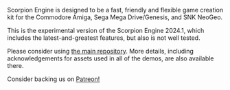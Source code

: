 Scorpion Engine is designed to be a fast, friendly and flexible game creation kit for the Commodore Amiga, Sega Mega Drive/Genesis, and SNK NeoGeo.

This is the experimental version of the Scorpion Engine 2024.1, which includes the latest-and-greatest features, but also is not well tested. 

Please consider using [the main repository](https://github.com/earok/scorpion-editor-demos). More details, including acknowledgements for assets used in all of the demos, are also available there.

Consider backing us on [Patreon!](https://patreon.com/scorpionengine)
